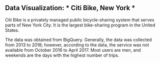 ## Data Visualization: * Citi Bike, New York *

Citi Bike is a privately managed public bicycle-sharing system that serves parts of New York City. It is the largest bike-sharing program in the United States.

The data was obtained from BigQuery. Generally, the data was collected from 2013 to 2018; however, according to the data, the service was not available from October 2016 to April 2017. Most users are men, and weekends are the days with the highest number of trips.
